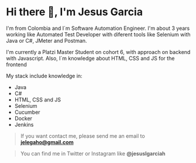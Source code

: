 # Hi there 👋, I'm Jesus Garcia

I'm from Colombia and I´m Software Automation Engineer. I'm about 3 years working like Automated Test Developer with diferent tools like Selenium with Java or C#, JMeter and Postman.

I'm currently a Platzi Master Student on cohort 6, with approach on backend with Javascript. Also, I´m knowledge about HTML, CSS and JS for the frontend

My stack include knowledge in:
- Java
- C#
- HTML, CSS and JS
- Selenium
- Cucumber
- Docker
- Jenkins

>If you want contact me, please send me an email to **jelegaho@gmail.com**

>You can find me in Twitter or Instagram like **@jesuslgarciah**